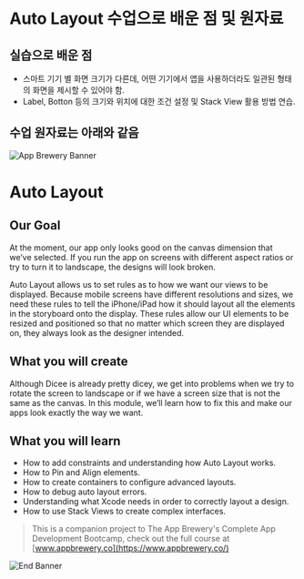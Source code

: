 # Auto Layout 수업으로 배운 점 및 원자료

## 실습으로 배운 점
* 스마트 기기 별 화면 크기가 다른데, 어떤 기기에서 앱을 사용하더라도 일관된 형태의 화면을 제시할 수 있어야 함.
* Label, Botton 등의 크기와 위치에 대한 조건 설정 및 Stack View 활용 방법 연습.

## 수업 원자료는 아래와 같음

![App Brewery Banner](Documentation/AppBreweryBanner.png)

# Auto Layout 

## Our Goal

At the moment, our app only looks good on the canvas dimension that we’ve selected. If you run the app on screens with different aspect ratios or try to turn it to landscape, the designs will look broken. 

Auto Layout allows us to set rules as to how we want our views to be displayed. Because mobile screens have different resolutions and sizes, we need these rules to tell the iPhone/iPad how it should layout all the elements in the storyboard onto the display. These rules allow our UI elements to be resized and positioned so that no matter which screen they are displayed on, they always look as the designer intended.


## What you will create

Although Dicee is already pretty dicey, we get into problems when we try to rotate the screen to landscape or if we have a screen size that is not the same as the canvas. In this module, we’ll learn how to fix this and make our apps look exactly the way we want.

## What you will learn

* How to add constraints and understanding how Auto Layout works.
* How to Pin and Align elements.
* How to create containers to configure advanced layouts.
* How to debug auto layout errors.
* Understanding what Xcode needs in order to correctly layout a design.
* How to use Stack Views to create complex interfaces.




>This is a companion project to The App Brewery's Complete App Development Bootcamp, check out the full course at [www.appbrewery.co](https://www.appbrewery.co/)

![End Banner](Documentation/readme-end-banner.png)


